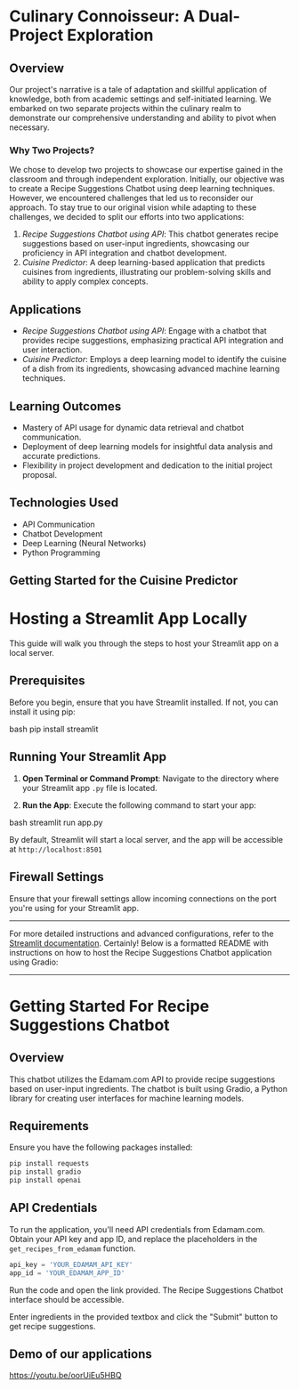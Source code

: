 # Culinary Connoisseur: A Dual-Project Exploration

## Overview

Our project's narrative is a tale of adaptation and skillful application of knowledge, both from academic settings and self-initiated learning. We embarked on two separate projects within the culinary realm to demonstrate our comprehensive understanding and ability to pivot when necessary.

### Why Two Projects?

We chose to develop two projects to showcase our expertise gained in the classroom and through independent exploration. Initially, our objective was to create a Recipe Suggestions Chatbot using deep learning techniques. However, we encountered challenges that led us to reconsider our approach. To stay true to our original vision while adapting to these challenges, we decided to split our efforts into two applications:

1. *Recipe Suggestions Chatbot using API*: This chatbot generates recipe suggestions based on user-input ingredients, showcasing our proficiency in API integration and chatbot development.
2. *Cuisine Predictor*: A deep learning-based application that predicts cuisines from ingredients, illustrating our problem-solving skills and ability to apply complex concepts.

## Applications

- *Recipe Suggestions Chatbot using API*: Engage with a chatbot that provides recipe suggestions, emphasizing practical API integration and user interaction.
- *Cuisine Predictor*: Employs a deep learning model to identify the cuisine of a dish from its ingredients, showcasing advanced machine learning techniques.

## Learning Outcomes

- Mastery of API usage for dynamic data retrieval and chatbot communication.
- Deployment of deep learning models for insightful data analysis and accurate predictions.
- Flexibility in project development and dedication to the initial project proposal.

## Technologies Used

- API Communication
- Chatbot Development
- Deep Learning (Neural Networks)
- Python Programming

## Getting Started for the Cuisine Predictor

# Hosting a Streamlit App Locally

This guide will walk you through the steps to host your Streamlit app on a local server.

## Prerequisites

Before you begin, ensure that you have Streamlit installed. If not, you can install it using pip:

bash
pip install streamlit


## Running Your Streamlit App

1. **Open Terminal or Command Prompt**: Navigate to the directory where your Streamlit app `.py` file is located.

2. **Run the App**: Execute the following command to start your app:

bash
streamlit run app.py


By default, Streamlit will start a local server, and the app will be accessible at `http://localhost:8501`

## Firewall Settings

Ensure that your firewall settings allow incoming connections on the port you're using for your Streamlit app.

---

For more detailed instructions and advanced configurations, refer to the [Streamlit documentation](https://docs.streamlit.io).
Certainly! Below is a formatted README with instructions on how to host the Recipe Suggestions Chatbot application using Gradio:

---

# Getting Started For Recipe Suggestions Chatbot

## Overview

This chatbot utilizes the Edamam.com API to provide recipe suggestions based on user-input ingredients. The chatbot is built using Gradio, a Python library for creating user interfaces for machine learning models.

## Requirements

Ensure you have the following packages installed:

```bash
pip install requests
pip install gradio
pip install openai
```

## API Credentials

To run the application, you'll need API credentials from Edamam.com. Obtain your API key and app ID, and replace the placeholders in the `get_recipes_from_edamam` function.

```python
api_key = 'YOUR_EDAMAM_API_KEY'
app_id = 'YOUR_EDAMAM_APP_ID'
```

Run the code and open the link provided. The Recipe Suggestions Chatbot interface should be accessible.

Enter ingredients in the provided textbox and click the "Submit" button to get recipe suggestions.

## Demo of our applications
https://youtu.be/oorUiEu5HBQ 

